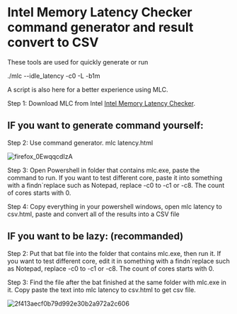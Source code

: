 # Intel Memory Latency Checker command generator and result convert to CSV
These tools are used for quickly generate or run 

./mlc --idle_latency -c0 -L -b1m

A script is also here for a better experience using MLC.

Step 1:
Download MLC from Intel
 [Intel Memory Latency Checker](https://www.intel.com/content/www/us/en/developer/articles/tool/intelr-memory-latency-checker.html).

## IF you want to generate command yourself:

Step 2:
Use command generator.
mlc latency.html

![firefox_0EwqqcdIzA](https://github.com/user-attachments/assets/d965faa1-0c56-4b29-b3f7-31d1d003dbb2)

Step 3:
Open Powershell in folder that contains mlc.exe, paste the command to run.
If you want to test different core, paste it into something with a findn`replace such as Notepad, replace -c0 to -c1 or -c8. The count of cores starts with 0.

Step 4:
Copy everything in your powershell windows, open mlc latency to csv.html, paste and convert all of the results into a CSV file

## IF you want to be lazy: (recommanded)
Step 2:
Put that bat file into the folder that contains mlc.exe, then run it.
If you want to test different core, edit it in something with a findn`replace such as Notepad, replace -c0 to -c1 or -c8. The count of cores starts with 0.

Step 3:
Find the file after the bat finished at the same folder with mlc.exe in it. Copy paste the text into mlc latency to csv.html to get csv file.



![2f413aecf0b79d992e30b2a972a2c606](https://github.com/user-attachments/assets/5bda9d98-a960-45f2-9bb7-6e370ee967cf)
